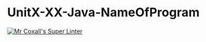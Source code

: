 # UnitX-XX-Java-NameOfProgram
[![Mr Coxall's Super Linter](README.md/../../../workflows/Mr%20Coxall's%20Super%20Linter/badge.svg)](README.md/../../../actions)
